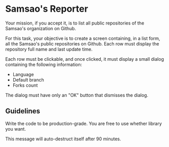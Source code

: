 # Samsao's Reporter

Your mission, if you accept it, is to list all public repositories of the
Samsao's organization on Github.

For this task, your objective is to create a screen containing, in a list
form, all the Samsao's public repositories on Github. Each row must display
the repository full name and last update time.

Each row must be clickable, and once clicked, it must display a small
dialog containing the following information:

 * Language
 * Default branch
 * Forks count

The dialog must have only an "OK" button that dismisses the dialog.

## Guidelines

Write the code to be production-grade. You are free to use whether library
you want.


This message will auto-destruct itself after 90 minutes.